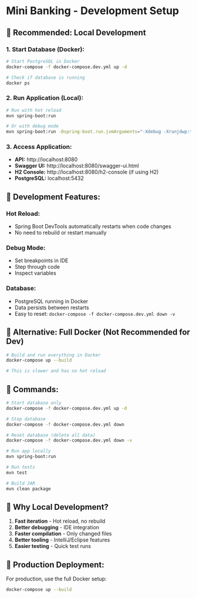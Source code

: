 # Mini Banking - Development Setup

## 🚀 **Recommended: Local Development**

### **1. Start Database (Docker):**

```bash
# Start PostgreSQL in Docker
docker-compose -f docker-compose.dev.yml up -d

# Check if database is running
docker ps
```

### **2. Run Application (Local):**

```bash
# Run with hot reload
mvn spring-boot:run

# Or with debug mode
mvn spring-boot:run -Dspring-boot.run.jvmArguments="-Xdebug -Xrunjdwp:transport=dt_socket,server=y,suspend=n,address=5005"
```

### **3. Access Application:**

- **API:** http://localhost:8080
- **Swagger UI:** http://localhost:8080/swagger-ui.html
- **H2 Console:** http://localhost:8080/h2-console (if using H2)
- **PostgreSQL:** localhost:5432

## 🔧 **Development Features:**

### **Hot Reload:**

- Spring Boot DevTools automatically restarts when code changes
- No need to rebuild or restart manually

### **Debug Mode:**

- Set breakpoints in IDE
- Step through code
- Inspect variables

### **Database:**

- PostgreSQL running in Docker
- Data persists between restarts
- Easy to reset: `docker-compose -f docker-compose.dev.yml down -v`

## 🐳 **Alternative: Full Docker (Not Recommended for Dev)**

```bash
# Build and run everything in Docker
docker-compose up --build

# This is slower and has no hot reload
```

## 📝 **Commands:**

```bash
# Start database only
docker-compose -f docker-compose.dev.yml up -d

# Stop database
docker-compose -f docker-compose.dev.yml down

# Reset database (delete all data)
docker-compose -f docker-compose.dev.yml down -v

# Run app locally
mvn spring-boot:run

# Run tests
mvn test

# Build JAR
mvn clean package
```

## 🎯 **Why Local Development?**

1. **Fast iteration** - Hot reload, no rebuild
2. **Better debugging** - IDE integration
3. **Faster compilation** - Only changed files
4. **Better tooling** - IntelliJ/Eclipse features
5. **Easier testing** - Quick test runs

## 🚀 **Production Deployment:**

For production, use the full Docker setup:

```bash
docker-compose up --build
```
